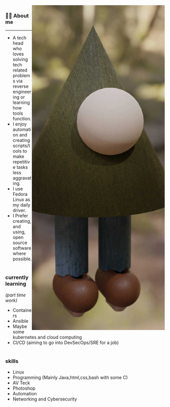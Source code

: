 <img src="john-whately.jpg" align="right"> 


### 👨‍💻 About me 
-----
- A tech head who loves solving tech related problems via reverse engineering or learning how tools function. 
- I enjoy automation and creating scripts/tools to make repetitive tasks less aggravating. 
- I use Fedora Linux as my daily driver. 
- I Prefer creating, and using, open source software where possible.
</br></br>
### currently learning 
*(part time work)*
- Containers 
- Ansible 
- Maybe some kubernetes and cloud computing
- CI/CD (aiming to go into DevSecOps/SRE for a job)
</br></br>
### skills
- Linux 
- Programming (Mainly Java,html,css,bash with some C)
- AV Teck 
- Photoshop
- Automation 
- Networking and Cybersecurity 

